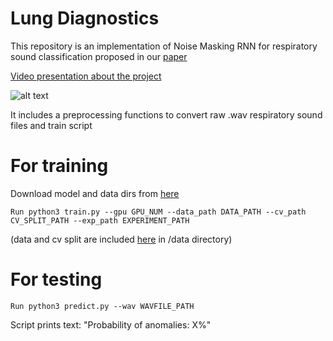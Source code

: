 # Lung Diagnostics
This repository is an implementation of Noise Masking RNN for respiratory sound classification proposed in our [paper](paper.pdf)

[Video presentation about the project](https://youtu.be/SuWTLgc-LP8)

![alt text](https://raw.githubusercontent.com/kirtov/lung_diagnostics/master/rnn_schema.png)


It includes a preprocessing functions to convert raw .wav respiratory sound files and train script

# For training
Download model and data dirs from [here](https://drive.google.com/open?id=1HITRmN5YCErIUrxOjTZE-vZmpykTB48x)
```
Run python3 train.py --gpu GPU_NUM --data_path DATA_PATH --cv_path CV_SPLIT_PATH --exp_path EXPERIMENT_PATH
```
(data and cv split are included [here](https://drive.google.com/open?id=1HITRmN5YCErIUrxOjTZE-vZmpykTB48x) in /data directory)

# For testing

```
Run python3 predict.py --wav WAVFILE_PATH
```
Script prints text: "Probability of anomalies: X%"
